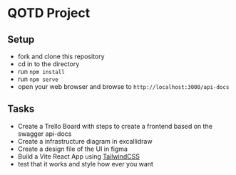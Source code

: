 # QOTD Project

## Setup
- fork and clone this repository
- cd in to the directory
- run `npm install`
- run `npm serve`
- open your web browser and browse to `http://localhost:3000/api-docs`

## Tasks
- Create a Trello Board with steps to create a frontend based on the swagger api-docs
- Create a infrastructure diagram in excallidraw
- Create a design file of the UI in figma
- Build a Vite React App using [TailwindCSS](https://tailwindcss.com/docs/guides/vite)
- test that it works and style how ever you want

